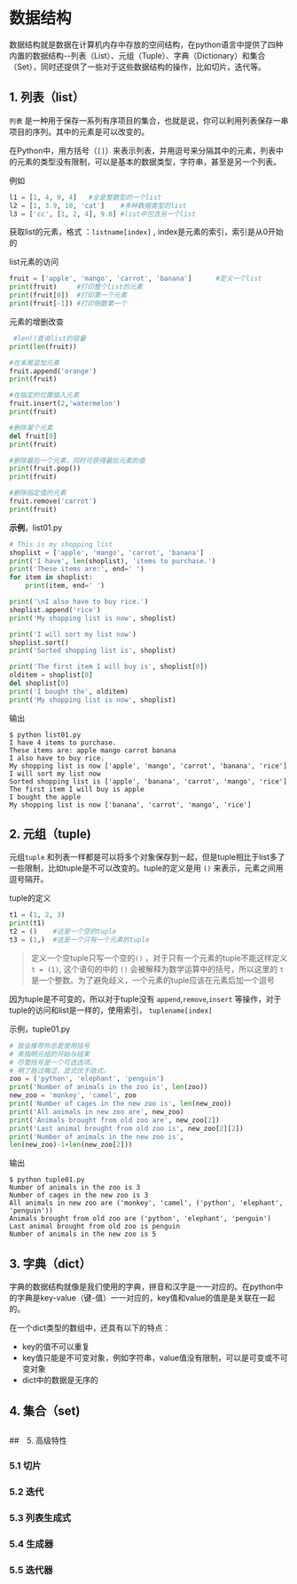 # 数据结构

数据结构就是数据在计算机内存中存放的空间结构，在python语言中提供了四种内置的数据结构--列表（List）、元组（Tuple）、字典（Dictionary）和集合（Set），同时还提供了一些对于这些数据结构的操作，比如切片，迭代等。



## 1. 列表（list）

`列表` 是一种用于保存一系列有序项目的集合，也就是说，你可以利用列表保存一串项目的序列。其中的元素是可以改变的。

在Python中，用方括号（`[]`）来表示列表，并用逗号来分隔其中的元素，列表中的元素的类型没有限制，可以是基本的数据类型，字符串，甚至是另一个列表。

例如

```python
l1 = [1, 4, 9, 4]	#全是整数型的一个list
l2 = [1, 3.9, 10, 'cat']	#多种数据类型的list
l3 = ['cc', [1, 2, 4], 9.0] #list中包含另一个list
```

获取list的元素，格式 ：`listname[index]` , index是元素的索引，索引是从0开始的

list元素的访问

```python
fruit = ['apple', 'mango', 'carrot', 'banana']		#定义一个list
print(fruit)     #打印整个list的元素
print(fruit[0])  #打印第一个元素
print(fruit[-1]) #打印倒数第一个

```

元素的增删改查

```python
 #len()查询list的容量
print(len(fruit))             

#在末尾追加元素
fruit.append('orange')         
print(fruit) 

#在指定的位置插入元素
fruit.insert(2,'watermelon')   
print(fruit)

#删除某个元素
del fruit[0]
print(fruit)

#删除最后一个元素，同时可获得最后元素的值
print(fruit.pop())  
print(fruit) 

#删除指定值的元素
fruit.remove('carrot')
print(fruit)
```





**示例**，list01.py

```python
# This is my shopping list
shoplist = ['apple', 'mango', 'carrot', 'banana']
print('I have', len(shoplist), 'items to purchase.')
print('These items are:', end=' ')
for item in shoplist:
    print(item, end=' ')

print('\nI also have to buy rice.')
shoplist.append('rice')
print('My shopping list is now', shoplist)

print('I will sort my list now')
shoplist.sort()
print('Sorted shopping list is', shoplist)

print('The first item I will buy is', shoplist[0])
olditem = shoplist[0]
del shoplist[0]
print('I bought the', olditem)
print('My shopping list is now', shoplist)

```

输出

```shell
$ python list01.py
I have 4 items to purchase.
These items are: apple mango carrot banana 
I also have to buy rice.
My shopping list is now ['apple', 'mango', 'carrot', 'banana', 'rice']
I will sort my list now
Sorted shopping list is ['apple', 'banana', 'carrot', 'mango', 'rice']
The first item I will buy is apple
I bought the apple
My shopping list is now ['banana', 'carrot', 'mango', 'rice']
```





## 2. 元组（tuple)

元组`tuple` 和列表一样都是可以将多个对象保存到一起，但是tuple相比于list多了一些限制，比如tuple是不可以改变的。tuple的定义是用 `()` 来表示，元素之间用逗号隔开。

tuple的定义

```python
t1 = (1, 2, 3)
print(t1)
t2 = ()    #这是一个空的tuple
t3 = (1,)  #这是一个只有一个元素的tuple
```

> 定义一个空tuple只写一个空的`()` ，对于只有一个元素的tuple不能这样定义 `t = (1)`, 这个语句的中的 `()` 会被解释为数学运算中的括号，所以这里的 `t` 是一个整数。为了避免歧义，一个元素的tuple应该在元素后加一个逗号



因为tuple是不可变的，所以对于tuple没有 `append`,`remove`,`insert` 等操作，对于tuple的访问和list是一样的，使用索引， `tuplename[index]`

示例，tuple01.py

```python
# 我会推荐你总是使用括号
# 来指明元组的开始与结束
# 尽管括号是一个可选选项。
# 明了胜过晦涩，显式优于隐式。
zoo = ('python', 'elephant', 'penguin')
print('Number of animals in the zoo is', len(zoo))
new_zoo = 'monkey', 'camel', zoo
print('Number of cages in the new zoo is', len(new_zoo))
print('All animals in new zoo are', new_zoo)
print('Animals brought from old zoo are', new_zoo[2])
print('Last animal brought from old zoo is', new_zoo[2][2])
print('Number of animals in the new zoo is',
len(new_zoo)-1+len(new_zoo[2]))
```

输出

```shell
$ python tuple01.py
Number of animals in the zoo is 3
Number of cages in the new zoo is 3
All animals in new zoo are ('monkey', 'camel', ('python', 'elephant', 'penguin'))
Animals brought from old zoo are ('python', 'elephant', 'penguin')
Last animal brought from old zoo is penguin
Number of animals in the new zoo is 5
```



## 3. 字典（dict）

字典的数据结构就像是我们使用的字典，拼音和汉字是一一对应的。在python中的字典是key-value（键-值）一一对应的，key值和value的值是是关联在一起的。

在一个dict类型的数组中，还具有以下的特点：

* key的值不可以重复
* key值只能是不可变对象，例如字符串，value值没有限制，可以是可变或不可变对象
* dict中的数据是无序的







## 4. 集合（set)





## 







##　5. 高级特性



### 5.1 切片





### 5.2 迭代





### 5.3 列表生成式





### 5.4 生成器





### 5.5 迭代器



 

